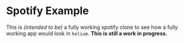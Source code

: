 # Spotify Example

This is *(intended to be)* a fully working spotify clone to see how a fully working app would look in `helium`.
**This is still a work in progress.**
